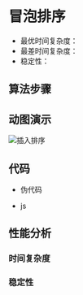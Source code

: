 # 冒泡排序

- 最优时间复杂度：
- 最差时间复杂度：
- 稳定性：

## 算法步骤

## 动图演示

![插入排序](./index.gif)

## 代码

- 伪代码

- js

## 性能分析

### 时间复杂度

### 稳定性
